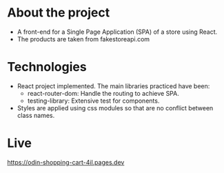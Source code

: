 # About the project
- A front-end for a Single Page Application (SPA) of a store using React.
- The products are taken from fakestoreapi.com

# Technologies
- React project implemented. The main libraries practiced have been:
    - react-router-dom: Handle the routing to achieve SPA.
    - testing-library: Extensive test for components.
- Styles are applied using css modules so that are no conflict between class names.

# Live
https://odin-shopping-cart-4il.pages.dev
